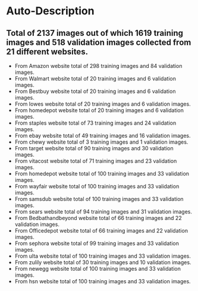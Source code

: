 # Auto-Description

## Total of 2137 images out of which 1619 training images and 518 validation images collected from 21 different websites.

- From Amazon website total of 298 training images and 84 validation images.
- From Walmart website total of 20 training images and 6 validation images.
- From Bestbuy website total of 20 training images and 6 validation images.
- From Iowes website total of 20 training images and 6 validation images.
- From homedepot website total of 20 training images and 6 validation images.
- From staples website total of 73 training images and 24 validation images.
- From ebay website total of 49 training images and 16 validation images.
- From chewy website total of 3 training images and 1 validation images.
- From target website total of 90 training images and 30 validation images.
- From vitacost website total of 71 training images and 23 validation images.
- From homedepot website total of 100 training images and 33 validation images.
- From wayfair website total of 100 training images and 33 validation images.
- From samsdub website total of 100 training images and 33 validation images.
- From sears website total of 94 training images and 31 validation images.
- From Bedbathandbeyond website total of 66 training images and 22 validation images.
- From Officedepot website total of 66 training images and 22 validation images.
- From sephora website total of 99 training images and 33 validation images.
- From ulta website total of 100 training images and 33 validation images.
- From zulily website total of 30 training images and 10 validation images.
- From newegg website total of 100 training images and 33 validation images.
- From hsn website total of 100 training images and 33 validation images.
 
